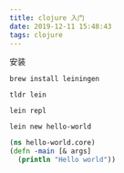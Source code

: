 ```yaml
---
title: clojure 入门
date: 2019-12-11 15:48:43
tags: clojure
---
```


安装

`brew install leiningen`

`tldr lein`

`lein repl`

`lein new hello-world`

```clojure
(ns hello-world.core)
(defn -main [& args]
  (println "Hello world"))
```